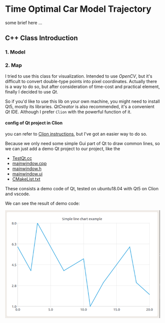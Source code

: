 # Time Optimal Car Model Trajectory 

some brief here ...

## C++ Class Introduction

### 1. Model

### 2. Map

I tried to use this class for visualization.
Intended to use *OpenCV*, but it's difficult to convert double-type points into pixel coordinates.
Actually there is a way to do so, but after consideration of time-cost and practical element, finally I decided to use *Qt*.

So if you'd like to use this lib on your own machine, you might need to install Qt5, mostly its libraries.
*QtCreator* is also recommended, it's a convenient *Qt* IDE.
Although I prefer `Clion` with the powerful function of it.

#### config of Qt project in Clion

you can refer to [Clion instructions](https://www.jetbrains.com/help/clion/qt-tutorial.html), but I've got an easier way to do so.

Because we only need some simple Gui part of Qt to draw common lines, so we can just add a demo Qt project to our project, like the 

* [TestQt.cc](./Examples/TestQt.cc)
* [mainwindow.cpp](./src/mainwindow.cpp)
* [mainwindow.h](./src/mainwindow.h)
* [mainwindow.ui](./src/mainwindow.ui)
* [CMakeList.txt](./CMakeLists.txt)

These consists a demo code of Qt, tested on ubuntu18.04 with Qt5 on Clion and vscode.

We can see the result of demo code:

![QtChartsDemo](./images/TestQtCharts.png)